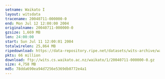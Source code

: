 ```yaml
---
setname: Waikato I
layout: witsdata
tracename: 20040711-000000-0
end: Mon Jul 12 12:00:00 2004
originalname: 20040711-000000-0
gzsize: 1,669 MB
len: 24:00:00
start: Sun Jul 11 12:00:01 2004
totalwirelen: 25,864 MB
ripedownload: https://data-repository.ripe.net/datasets/wits-archive/waikato/1/20040711-000000-0.gz
pkts: 66 million
download: ftp://wits.cs.waikato.ac.nz/waikato/1/20040711-000000-0.gz
size: 4,758 MB
md5: 78dda690ea94d7256e5369db0772e4a1
---
```

